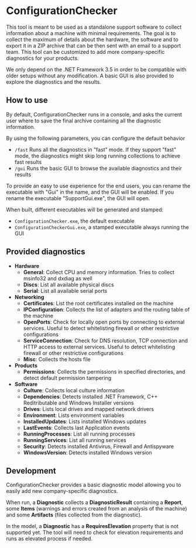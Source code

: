 # ConfigurationChecker

This tool is meant to be used as a standalone support software to collect information about a machine with minimal requirements. The goal is to collect the maximum of details about the hardware, the software and to export it in a ZIP archive that can be then sent with an email to a support team. This tool can be customized to add more company-specific diagnostics for your products.

We only depend on the .NET Framework 3.5 in order to be compatible with older setups without any modification.
A basic GUI is also provided to explore the diagnostics and the results.

## How to use

By default, ConfigurationChecker runs in a console, and asks the current user where to save the final archive containing all the diagnostic information.

By using the following parameters, you can configure the default behavior
- `/fast` Runs all the diagnostics in "fast" mode. If they support "fast" mode, the diagnostics might skip long running collections to achieve fast results
- `/gui` Runs the basic GUI to browse the available diagnostics and their results

To provide an easy to use experience for the end users, you can rename the executable with "Gui" in the name, and the GUI will be enabled. If you rename the executable "SupportGui.exe", the GUI will open.

When built, different executables will be generated and stamped:
- `ConfigurationChecker.exe`, the default executable
- `ConfigurationCheckerGui.exe`, a stamped executable always running the GUI

## Provided diagnostics

- **Hardware**
    - **General**: Collect CPU and memory information. Tries to collect msinfo32 and dxdiag as well
    - **Discs**: List all available physical discs
    - **Serial**: List all available serial ports
- **Networking**
    - **Certificates**: List the root certificates installed on the machine
    - **IPConfiguration**: Collects the list of adapters and the routing table of the machine
    - **OpenPorts**: Check for locally open ports by connecting to external services. Useful to detect whitelisting firewall or other restrictive configurations
    - **ServiceConnection**: Check for DNS resolution, TCP connection and HTTP access to external services. Useful to detect whitelisting firewall or other restrictive configurations
    - **Misc**: Collects the hosts file
- **Products**
    - **Permissions**: Collects the permissions in specified directories, and detect default permission tampering
- **Software**
    - **Culture**: Collects local culture information
    - **Dependencies**: Detects installed .NET Framework, C++ Reditributable and Windows Installer versions
    - **Drives**: Lists local drives and mapped network drivers
    - **Environment**: Lists environment variables
    - **InstalledUpdates**: Lists installed Windows updates
    - **LastEvents**: Collects last Application events
    - **RunningProcesses**: List all running processes
    - **RunningServices**: List all running services
    - **Security**: Detects installed Antivirus, Firewall and Antispyware
    - **WindowsVersion**: Detects installed Windows version

## Development

ConfigurationChecker provides a basic diagnostic model allowing you to easily add new company-specific diagnostics.

When run, a **Diagnostic** collects a **DiagnosticResult** containing a **Report**, some **Items** (warnings and errors created from an analysis of the machine) and some **Artifacts** (files collected from the diagnostic).

In the model, a **Diagnostic** has a **RequiresElevation** property that is not supported yet. The tool will need to check for elevation requirements and runs as elevated process if needed.
